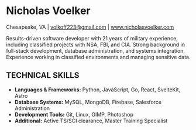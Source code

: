# Nicholas Voelker
Chesapeake, VA | volkoff223@gmail.com | www.nicholasvoelker.com

Results-driven software developer with 21 years of military experience, including classified projects with NSA, FBI, and CIA. Strong background in full-stack development, database administration, and systems integration. Experience working in classified environments and managing sensitive data.

## TECHNICAL SKILLS

- **Languages & Frameworks:** Python, JavaScript, Go, React, SvelteKit, Astro
- **Database Systems:** MySQL, MongoDB, Firebase, Salesforce Administration
- **Development Tools:** Git, Linux, GIMP, Photoshop
- **Additional:** Active TS/SCI clearance, Master Training Specialist


